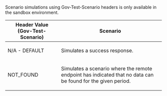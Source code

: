   <p>Scenario simulations using Gov-Test-Scenario headers is only available in the sandbox environment.</p>
<table>
    <thead>
        <tr>
            <th>Header Value (Gov-Test-Scenario)</th>
            <th>Scenario</th>   
        </tr>
    </thead>
    <tbody>
        <tr>
            <td><p>N/A - DEFAULT</p></td>
            <td><p>Simulates a success response.</p></td>
        </tr>
        <tr>
             <td><p>NOT_FOUND</p></td>
             <td><p>Simulates a scenario where the remote endpoint has indicated that no data can be found for the given period.</p></td>
        </tr>                     
    </tbody>
</table>        